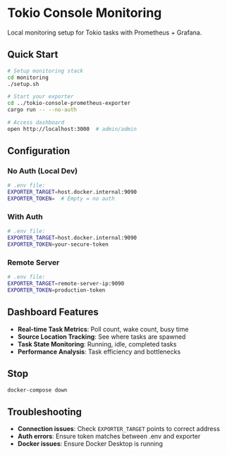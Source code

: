 # Tokio Console Monitoring

Local monitoring setup for Tokio tasks with Prometheus + Grafana.

## Quick Start

```bash
# Setup monitoring stack
cd monitoring
./setup.sh

# Start your exporter
cd ../tokio-console-prometheus-exporter
cargo run -- --no-auth

# Access dashboard
open http://localhost:3000  # admin/admin
```

## Configuration

### No Auth (Local Dev)
```bash
# .env file:
EXPORTER_TARGET=host.docker.internal:9090
EXPORTER_TOKEN=  # Empty = no auth
```

### With Auth
```bash
# .env file:
EXPORTER_TARGET=host.docker.internal:9090
EXPORTER_TOKEN=your-secure-token
```

### Remote Server
```bash
# .env file:
EXPORTER_TARGET=remote-server-ip:9090
EXPORTER_TOKEN=production-token
```

## Dashboard Features

- **Real-time Task Metrics**: Poll count, wake count, busy time
- **Source Location Tracking**: See where tasks are spawned
- **Task State Monitoring**: Running, idle, completed tasks
- **Performance Analysis**: Task efficiency and bottlenecks

## Stop

```bash
docker-compose down
```

## Troubleshooting

- **Connection issues**: Check `EXPORTER_TARGET` points to correct address
- **Auth errors**: Ensure token matches between .env and exporter
- **Docker issues**: Ensure Docker Desktop is running 